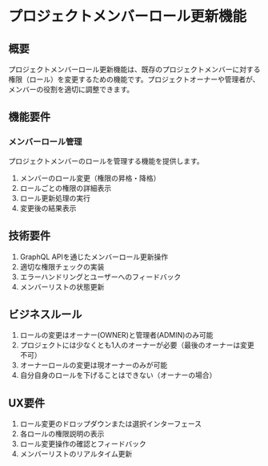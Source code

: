 # プロジェクトメンバーロール更新機能

## 概要

プロジェクトメンバーロール更新機能は、既存のプロジェクトメンバーに対する権限（ロール）を変更するための機能です。プロジェクトオーナーや管理者が、メンバーの役割を適切に調整できます。

## 機能要件

### メンバーロール管理

プロジェクトメンバーのロールを管理する機能を提供します。

1. メンバーのロール変更（権限の昇格・降格）
2. ロールごとの権限の詳細表示
3. ロール更新処理の実行
4. 変更後の結果表示

## 技術要件

1. GraphQL APIを通じたメンバーロール更新操作
2. 適切な権限チェックの実装
3. エラーハンドリングとユーザーへのフィードバック
4. メンバーリストの状態更新

## ビジネスルール

1. ロールの変更はオーナー(OWNER)と管理者(ADMIN)のみ可能
2. プロジェクトには少なくとも1人のオーナーが必要（最後のオーナーは変更不可）
3. オーナーロールの変更は現オーナーのみが可能
4. 自分自身のロールを下げることはできない（オーナーの場合）

## UX要件

1. ロール変更のドロップダウンまたは選択インターフェース
2. 各ロールの権限説明の表示
3. ロール変更操作の確認とフィードバック
4. メンバーリストのリアルタイム更新
